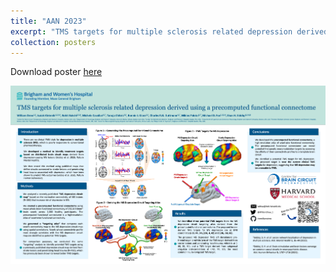 ```yaml
---
title: "AAN 2023"
excerpt: "TMS targets for multiple sclerosis related depression derived using a precomputed functional connectome<br/><img src='/images/aan-2023.png'>"
collection: posters
---
```

Download poster [here](/files/aan-2023-TMS-Targets-for-MS-Depression-Precomputed-Connectome-poster.pdf)

[![AAN Poster 2023 - TMS targets for multiple sclerosis related depression derived using a precomputed functional connectome](/images/aan-2023.png)](/files/aan-2023-TMS-Targets-for-MS-Depression-Precomputed-Connectome-poster.pdf)
